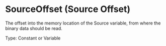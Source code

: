 # SourceOffset (Source Offset)

The offset into the memory location of the Source variable, from where the binary data should be read.

Type: Constant or Variable
